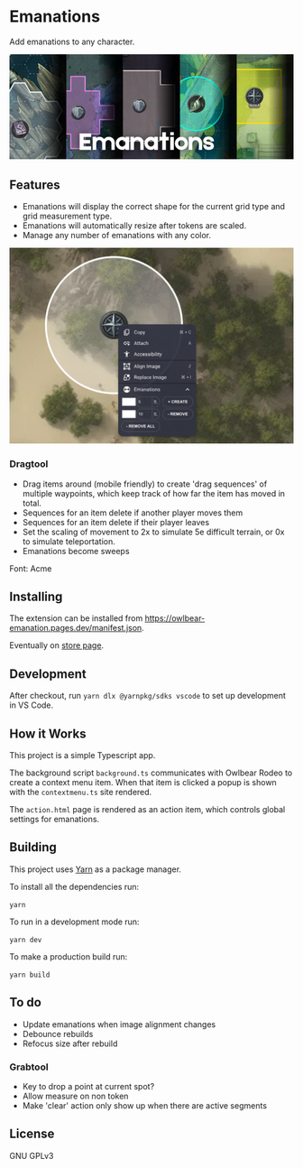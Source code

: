 # Emanations

Add emanations to any character.

![Interface](./docs/header.jpg)

## Features
- Emanations will display the correct shape for the current grid type and grid measurement type.
- Emanations will automatically resize after tokens are scaled.
- Manage any number of emanations with any color.

![Example](./docs/menu.png)

### Dragtool
- Drag items around (mobile friendly) to create 'drag sequences' of multiple waypoints, which keep track of how far the item has moved in total.
- Sequences for an item delete if another player moves them
- Sequences for an item delete if their player leaves
- Set the scaling of movement to 2x to simulate 5e difficult terrain, or 0x to simulate teleportation.
- Emanations become sweeps

Font: Acme

## Installing

The extension can be installed from https://owlbear-emanation.pages.dev/manifest.json.

Eventually on [store page](https://extensions.owlbear.rodeo/owlbear-emanation).

## Development

After checkout, run `yarn dlx @yarnpkg/sdks vscode` to set up development in VS Code.

## How it Works

This project is a simple Typescript app.

The background script `background.ts` communicates with Owlbear Rodeo to create a context menu item. When that item is clicked a popup is shown with the `contextmenu.ts` site rendered.

The `action.html` page is rendered as an action item, which controls global settings for emanations.

## Building

This project uses [Yarn](https://yarnpkg.com/) as a package manager.

To install all the dependencies run:

`yarn`

To run in a development mode run:

`yarn dev`

To make a production build run:

`yarn build`

## To do
- Update emanations when image alignment changes
- Debounce rebuilds
- Refocus size after rebuild

### Grabtool
- Key to drop a point at current spot?
- Allow measure on non token
- Make 'clear' action only show up when there are active segments

## License

GNU GPLv3
